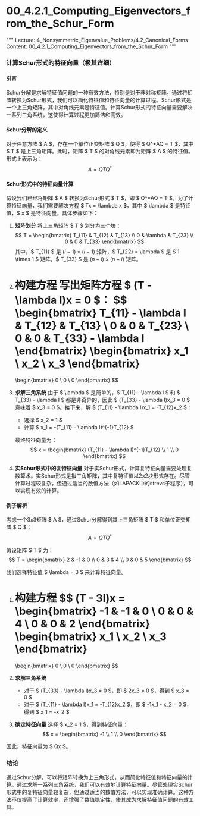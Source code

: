 # 00_4.2.1_Computing_Eigenvectors_from_the_Schur_Form

"""
Lecture: 4_Nonsymmetric_Eigenvalue_Problems/4.2_Canonical_Forms
Content: 00_4.2.1_Computing_Eigenvectors_from_the_Schur_Form
"""

### 计算Schur形式的特征向量（极其详细）

#### 引言

Schur分解是求解特征值问题的一种有效方法，特别是对于非对称矩阵。通过将矩阵转换为Schur形式，我们可以简化特征值和特征向量的计算过程。Schur形式是一个上三角矩阵，其中对角线元素是特征值。计算Schur形式的特征向量需要解决一系列三角系统，这使得计算过程更加简洁和高效。

#### Schur分解的定义

对于任意方阵 $ A $，存在一个单位正交矩阵 $ Q $，使得 $ Q^*AQ = T $，其中 $ T $ 是上三角矩阵。此时，矩阵 $ T $ 的对角线元素即为矩阵 $ A $ 的特征值。形式上表示为：
$$ A = QTQ^* $$

#### Schur形式中的特征向量计算

假设我们已经将矩阵 $ A $ 转换为Schur形式 $ T $，即 $ Q^*AQ = T $。为了计算特征向量，我们需要解决方程 $ Tx = \lambda x $，其中 $ \lambda $ 是特征值，$ x $ 是特征向量。具体步骤如下：

1. **矩阵划分**
   将上三角矩阵 $ T $ 划分为三个块：
   $$
   T = \begin{bmatrix}
   T_{11} & T_{12} & T_{13} \\
   0 & \lambda & T_{23} \\
   0 & 0 & T_{33}
   \end{bmatrix}
   $$
   其中，$ T_{11} $ 是 $(i-1) \times (i-1)$ 矩阵，$ T_{22} = \lambda $ 是 $ 1 \times 1 $ 矩阵，$ T_{33} $ 是 $(n-i) \times (n-i)$ 矩阵。

2. **构建方程**
   写出矩阵方程 $ (T - \lambda I)x = 0 $：
   $$
   \begin{bmatrix}
   T_{11} - \lambda I & T_{12} & T_{13} \\
   0 & 0 & T_{23} \\
   0 & 0 & T_{33} - \lambda I
   \end{bmatrix}
   \begin{bmatrix}
   x_1 \\
   x_2 \\
   x_3
   \end{bmatrix}
   = 
   \begin{bmatrix}
   0 \\
   0 \\
   0
   \end{bmatrix}
   $$

3. **求解三角系统**
   由于 $ \lambda $ 是简单的，$ T_{11} - \lambda I $ 和 $ T_{33} - \lambda I $ 都是非奇异的，因此 $ (T_{33} - \lambda I)x_3 = 0 $ 意味着 $ x_3 = 0 $。接下来，解 $ (T_{11} - \lambda I)x_1 = -T_{12}x_2 $：
   - 选择 $ x_2 = 1 $
   - 计算 $ x_1 = -(T_{11} - \lambda I)^{-1}T_{12} $
   
   最终特征向量为：
   $$
   x = \begin{bmatrix}
   (T_{11} - \lambda I)^{-1}T_{12} \\
   1 \\
   0
   \end{bmatrix}
   $$

4. **实Schur形式中的复特征向量**
   对于实Schur形式，计算复特征向量需要处理复数算术。实Schur形式是拟三角矩阵，其中复特征值以2x2块形式存在。尽管计算过程较复杂，但通过适当的数值方法（如LAPACK中的strevc子程序），可以实现有效的计算。

#### 例子解析

考虑一个3x3矩阵 $ A $，通过Schur分解得到其上三角矩阵 $ T $ 和单位正交矩阵 $ Q $：
$$ A = QTQ^* $$

假设矩阵 $ T $ 为：
$$
T = \begin{bmatrix}
2 & -1 & 0 \\
0 & 3 & 4 \\
0 & 0 & 5
\end{bmatrix}
$$

我们选择特征值 $ \lambda = 3 $ 来计算特征向量。

1. **构建方程**
   $$
   (T - 3I)x = 
   \begin{bmatrix}
   -1 & -1 & 0 \\
   0 & 0 & 4 \\
   0 & 0 & 2
   \end{bmatrix}
   \begin{bmatrix}
   x_1 \\
   x_2 \\
   x_3
   \end{bmatrix}
   = 
   \begin{bmatrix}
   0 \\
   0 \\
   0
   \end{bmatrix}
   $$

2. **求解三角系统**
   - 对于 $ (T_{33} - \lambda I)x_3 = 0 $，即 $ 2x_3 = 0 $，得到 $ x_3 = 0 $
   - 对于 $ (T_{11} - \lambda I)x_1 = -T_{12}x_2 $，即 $ -1x_1 - x_2 = 0 $，得到 $ x_1 = -x_2 $

3. **确定特征向量**
   选择 $ x_2 = 1 $，得到特征向量：
   $$
   x = \begin{bmatrix}
   -1 \\
   1 \\
   0
   \end{bmatrix}
   $$

因此，特征向量为 $ Qx $。

### 结论

通过Schur分解，可以将矩阵转换为上三角形式，从而简化特征值和特征向量的计算。通过求解一系列三角系统，我们可以有效地计算特征向量。尽管处理实Schur形式中的复特征向量较复杂，但通过适当的数值方法，可以实现准确计算。这种方法不仅提高了计算效率，还增强了数值稳定性，使其成为求解特征值问题的有效工具。
